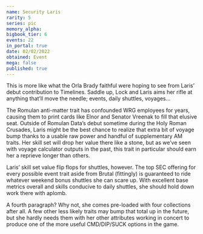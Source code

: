 ```yaml
---
name: Security Laris
rarity: 5
series: pic
memory_alpha:
bigbook_tier: 6
events: 22
in_portal: true
date: 02/02/2022
obtained: Event
mega: false
published: true
---
```


This is more like what the Orla Brady faithful were hoping to see from Laris’ debut contribution to Timelines. Saddle up, Lock and Laris aims her rifle at anything that’ll move the needle; events, daily shuttles, voyages…

The Romulan anti-matter trait has confounded WRG employees for years, causing them to print cards like Elnor and Senator Vreenak to fill that elusive seat. Outside of Romulan Data’s debut sometime during the Holy Roman Crusades, Laris might be the best chance to realize that extra bit of voyage bump thanks to a usable raw power and handful of supplementary AM traits. Her skill set will drop her value there like a stone, but as we’ve seen with voyage calculator outputs in the past, this trait in particular should earn her a reprieve longer than others.

Laris’ skill set value flip flops for shuttles, however. The top SEC offering for every possible event trait aside from Brutal (fittingly) is guaranteed to ride whatever weekend bonus shuttles she can scare up. With excellent base metrics overall and skills conducive to daily shuttles, she should hold down work there with aplomb.

A fourth paragraph? Why not, she comes pre-loaded with four collections after all. A few other less likely traits may bump that total up in the future, but she hardly needs them with her other attributes working in concert to produce one of the more useful CMD/DIP/SUCK options in the game.
